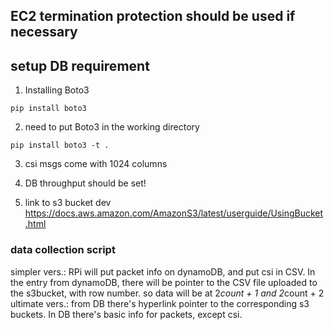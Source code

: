 ## EC2 termination protection should be used if necessary

## setup DB requirement
1. Installing Boto3
```
pip install boto3
```
2. need to put Boto3 in the working directory 

```
pip install boto3 -t .
```

3. csi msgs come with 1024 columns

4. DB throughput should be set!

5. link to s3 bucket dev https://docs.aws.amazon.com/AmazonS3/latest/userguide/UsingBucket.html
### data collection script

simpler vers.: 
    RPi will put packet info on dynamoDB, and put csi in CSV. In the entry from dynamoDB, there will be pointer to the CSV file uploaded to the s3bucket, with row number. 
    so data will be at 2*count + 1 and 2*count + 2
ultimate vers.: from DB there's hyperlink pointer to the corresponding s3 buckets. In DB there's basic info for packets, except csi.